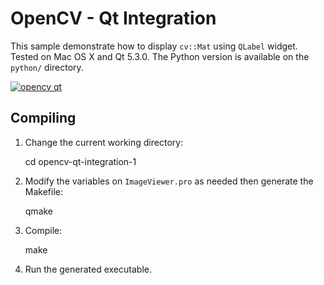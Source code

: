 OpenCV - Qt Integration
=======================

This sample demonstrate how to display `cv::Mat` using `QLabel` widget. Tested on Mac OS X and Qt 5.3.0. The Python version is available on the `python/` directory.

<a href='http://postimg.org/image/4k1iv0kon/' target='_blank'><img src='http://s15.postimg.org/4k1iv0kon/opencv_qt.jpg' border='0' alt="opencv qt" /></a>

Compiling
---------

1. Change the current working directory:

    cd opencv-qt-integration-1

2. Modify the variables on `ImageViewer.pro` as needed then generate the Makefile:

    qmake

3. Compile:

    make

4. Run the generated executable.

